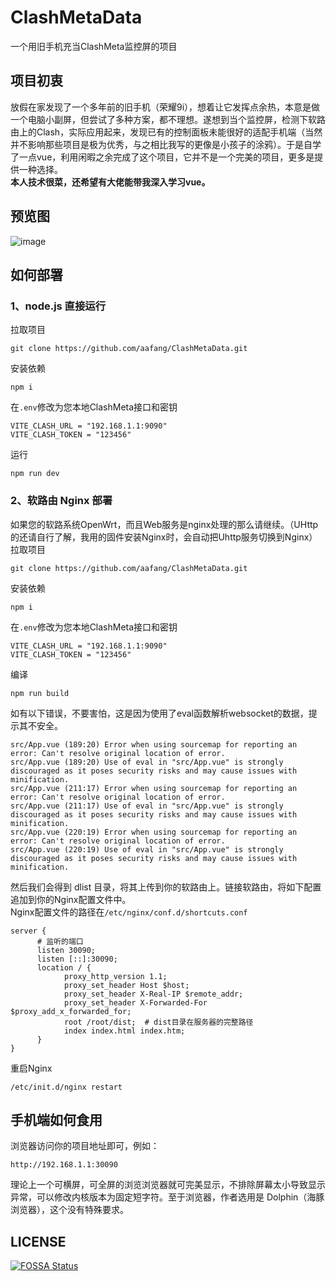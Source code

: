 # ClashMetaData
一个用旧手机充当ClashMeta监控屏的项目
## 项目初衷
放假在家发现了一个多年前的旧手机（荣耀9i），想着让它发挥点余热，本意是做一个电脑小副屏，但尝试了多种方案，都不理想。遂想到当个监控屏，检测下软路由上的Clash，实际应用起来，发现已有的控制面板未能很好的适配手机端（当然并不影响那些项目是极为优秀，与之相比我写的更像是小孩子的涂鸦）。于是自学了一点vue，利用闲暇之余完成了这个项目，它并不是一个完美的项目，更多是提供一种选择。  
**本人技术很菜，还希望有大佬能带我深入学习vue。**
## 预览图
![image](https://github.com/aafang/ClashMetaData/assets/145802153/b9b487b0-eb3c-4820-a280-d58b31511982)  
## 如何部署
### 1、node.js 直接运行
拉取项目
```
git clone https://github.com/aafang/ClashMetaData.git
```
安装依赖
```
npm i
```
在```.env```修改为您本地ClashMeta接口和密钥  
```
VITE_CLASH_URL = "192.168.1.1:9090"
VITE_CLASH_TOKEN = "123456"
```
运行
```
npm run dev 
```
### 2、软路由 Nginx 部署
如果您的软路系统OpenWrt，而且Web服务是nginx处理的那么请继续。（UHttp的还请自行了解，我用的固件安装Nginx时，会自动把Uhttp服务切换到Nginx）
拉取项目
```
git clone https://github.com/aafang/ClashMetaData.git
```
安装依赖
```
npm i
```
在```.env```修改为您本地ClashMeta接口和密钥  
```
VITE_CLASH_URL = "192.168.1.1:9090"
VITE_CLASH_TOKEN = "123456"
```
编译
```
npm run build
```
如有以下错误，不要害怕，这是因为使用了eval函数解析websocket的数据，提示其不安全。
```
src/App.vue (189:20) Error when using sourcemap for reporting an error: Can't resolve original location of error.
src/App.vue (189:20) Use of eval in "src/App.vue" is strongly discouraged as it poses security risks and may cause issues with minification.
src/App.vue (211:17) Error when using sourcemap for reporting an error: Can't resolve original location of error.
src/App.vue (211:17) Use of eval in "src/App.vue" is strongly discouraged as it poses security risks and may cause issues with minification.
src/App.vue (220:19) Error when using sourcemap for reporting an error: Can't resolve original location of error.
src/App.vue (220:19) Use of eval in "src/App.vue" is strongly discouraged as it poses security risks and may cause issues with minification.
```
然后我们会得到 dlist 目录，将其上传到你的软路由上。链接软路由，将如下配置追加到你的Nginx配置文件中。  
Nginx配置文件的路径在```/etc/nginx/conf.d/shortcuts.conf```
```
server {
      # 监听的端口
      listen 30090;
      listen [::]:30090;
      location / {
            proxy_http_version 1.1;
            proxy_set_header Host $host;
            proxy_set_header X-Real-IP $remote_addr;
            proxy_set_header X-Forwarded-For $proxy_add_x_forwarded_for;
            root /root/dist;  # dist目录在服务器的完整路径
            index index.html index.htm;
      }
}
```
重启Nginx
```
/etc/init.d/nginx restart
```
## 手机端如何食用
浏览器访问你的项目地址即可，例如：
```
http://192.168.1.1:30090
```
理论上一个可横屏，可全屏的浏览浏览器就可完美显示，不排除屏幕太小导致显示异常，可以修改内核版本为固定短字符。至于浏览器，作者选用是 Dolphin（海豚浏览器），这个没有特殊要求。
## LICENSE
[![FOSSA Status](https://app.fossa.com/api/projects/git%2Bgithub.com%2Faafang%2FClashMetaData.svg?type=large&issueType=license)](https://app.fossa.com/projects/git%2Bgithub.com%2Faafang%2FClashMetaData?ref=badge_large&issueType=license)
